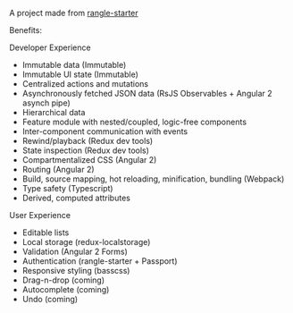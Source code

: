 A project made from [rangle-starter](https://www.npmjs.com/package/rangle-starter)

Benefits:

Developer Experience
- Immutable data (Immutable)
- Immutable UI state (Immutable)
- Centralized actions and mutations
- Asynchronously fetched JSON data (RsJS Observables + Angular 2 asynch pipe)
- Hierarchical data
- Feature module with nested/coupled, logic-free components
- Inter-component communication with events
- Rewind/playback (Redux dev tools)
- State inspection (Redux dev tools)
- Compartmentalized CSS (Angular 2)
- Routing (Angular 2)
- Build, source mapping, hot reloading, minification, bundling (Webpack)
- Type safety (Typescript)
- Derived, computed attributes

User Experience
- Editable lists
- Local storage (redux-localstorage)
- Validation (Angular 2 Forms)
- Authentication (rangle-starter + Passport)
- Responsive styling (basscss)
- Drag-n-drop (coming)
- Autocomplete (coming)
- Undo (coming)
